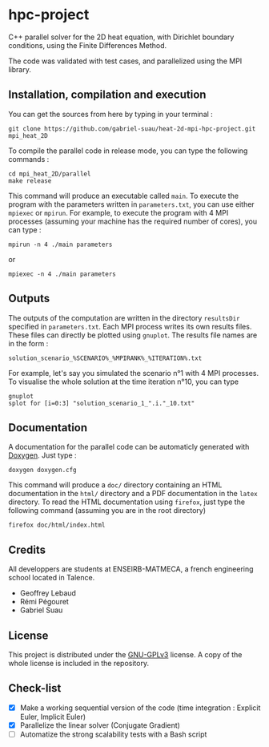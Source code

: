 # hpc-project

C++ parallel solver for the 2D heat equation, with Dirichlet boundary conditions, using the Finite Differences Method.

The code was validated with test cases, and parallelized using the MPI library.


## Installation, compilation and execution

You can get the sources from here by typing in your terminal :

```shell
git clone https://github.com/gabriel-suau/heat-2d-mpi-hpc-project.git mpi_heat_2D
```

To compile the parallel code in release mode, you can type the following commands :

```shell
cd mpi_heat_2D/parallel
make release
```

This command will produce an executable called <code>main</code>. To execute the program with the parameters written in <code>parameters.txt</code>, you can use either <code>mpiexec</code> or <code>mpirun</code>. For example, to execute the program with 4 MPI processes (assuming your machine has the required number of cores), you can type :

```shell
mpirun -n 4 ./main parameters
```

or

```shell
mpiexec -n 4 ./main parameters
```


## Outputs

The outputs of the computation are written in the directory <code>resultsDir</code> specified in <code>parameters.txt</code>. Each MPI process writes its own results files. These files can directly be plotted using <code>gnuplot</code>. The results file names are in the form :

```shell
solution_scenario_%SCENARIO%_%MPIRANK%_%ITERATION%.txt
```

For example, let's say you simulated the scenario n°1 with 4 MPI processes. To visualise the whole solution at the time iteration n°10, you can type

```shell
gnuplot
splot for [i=0:3] "solution_scenario_1_".i."_10.txt"
```


## Documentation

A documentation for the parallel code can be automaticly generated with [Doxygen](https://www.doxygen.nl/index.html). Just type :

```shell
doxygen doxygen.cfg
```

This command will produce a <code>doc/</code> directory containing an HTML documentation in the <code>html/</code> directory and a PDF documentation in the <code>latex</code> directory. To read the HTML documentation using <code>firefox</code>, just type the following command (assuming you are in the root directory)

```shell
firefox doc/html/index.html
```

## Credits
All developpers are students at ENSEIRB-MATMECA, a french engineering school located in Talence.

* Geoffrey Lebaud
* Rémi Pégouret
* Gabriel Suau


## License

This project is distributed under the [GNU-GPLv3](https://www.gnu.org/licenses/gpl-3.0.html) license. A copy of the whole license is included in the repository.


## Check-list
- [x] Make a working sequential version of the code (time integration : Explicit Euler, Implicit Euler)
- [x] Parallelize the linear solver (Conjugate Gradient)
- [ ] Automatize the strong scalability tests with a Bash script
